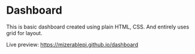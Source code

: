 # Dashboard

This is basic dashboard created using plain HTML, CSS. And entirely uses grid for layout.

Live preview: https://mizerablepi.github.io/dashboard